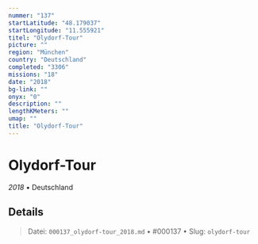 ```yaml
---
nummer: "137"
startLatitude: "48.179037"
startLongitude: "11.555921"
titel: "Olydorf-Tour"
picture: ""
region: "München"
country: "Deutschland"
completed: "3306"
missions: "18"
date: "2018"
bg-link: ""
onyx: "0"
description: ""
lengthKMeters: ""
umap: ""
title: "Olydorf-Tour"
---
```

# Olydorf-Tour

*2018* • Deutschland



## Details








> Datei: `000137_olydorf-tour_2018.md` • #000137 • Slug: `olydorf-tour`

